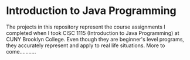 # Introduction to Java Programming

The projects in this repository represent the course assignments I completed when I took CISC 1115 (Introduction to Java Programming) at CUNY Brooklyn College. Even though they are beginner's level programs, they accurately represent and apply to real life situations. More to come...........
